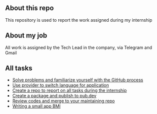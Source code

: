 ## About this repo

<p> This repository is used to report the work assigned during my internship<p>

## About my job

<p> All work is assigned by the Tech Lead in the company, via Telegram and Gmail<p>

## All tasks

- [Solve problems and familiarize yourself with the GitHub process](https://github.com/TranLinh101h/Document/tree/main/Task_1)
- [Use provider to switch language for application](https://github.com/TranLinh101h/Document/tree/main/Task_2)
- [Create a repo to report on all tasks during the internship](https://github.com/TranLinh101h/Intern_report/tree/main/Task_3)
- [Create a package and publish to pub.dev](https://github.com/TranLinh101h/Intern_report/tree/main/Task_4)
- [Review codes and merge to your maintaining repo](https://github.com/TranLinh101h/Intern_report/tree/main/Task_5)
- [Writing a small app BMI](https://github.com/TranLinh101h/Intern_report/tree/main/Task_6)
